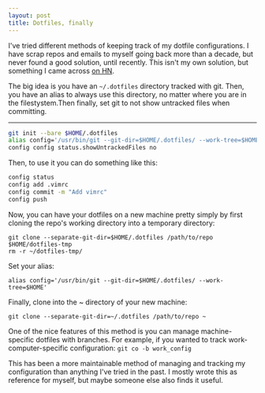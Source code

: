```yaml
---
layout: post
title: Dotfiles, finally
---
```


I've tried different methods of keeping track of my dotfile configurations. I have scrap repos and emails to myself going back more than a decade, but never found a good solution, until recently. This isn't my own solution, but something I came across [on HN](https://news.ycombinator.com/item?id=11071754).

The big idea is you have an `~/.dotfiles` directory tracked with git. Then, you have an alias to always use this directory, no matter where you are in the filestystem.Then finally, set git to not show untracked files when committing.

---

```sh
git init --bare $HOME/.dotfiles
alias config='/usr/bin/git --git-dir=$HOME/.dotfiles/ --work-tree=$HOME'
config config status.showUntrackedFiles no
```

Then, to use it you can do something like this:

```sh
config status
config add .vimrc
config commit -m "Add vimrc"
config push
```

Now, you can have your dotfiles on a new machine pretty simply by first cloning the repo's working directory into a temporary directory:

```
git clone --separate-git-dir=$HOME/.dotfiles /path/to/repo $HOME/dotfiles-tmp
rm -r ~/dotfiles-tmp/
```

Set your alias:

`alias config='/usr/bin/git --git-dir=$HOME/.dotfiles/ --work-tree=$HOME'`

Finally, clone into the ~ directory of your new machine:

`git clone --separate-git-dir=~/.dotfiles /path/to/repo ~`

One of the nice features of this method is you can manage machine-specific dotfiles with branches. For example, if you wanted to track work-computer-specific configuration: `git co -b work_config`

This has been a more maintainable method of managing and tracking my configuration than anything I've tried in the past. I mostly wrote this as reference for myself, but maybe someone else also finds it useful.
